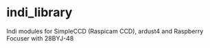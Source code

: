 # indi_library
Indi modules for SimpleCCD (Raspicam CCD), ardust4 and Raspberry Focuser with 28BYJ-48
